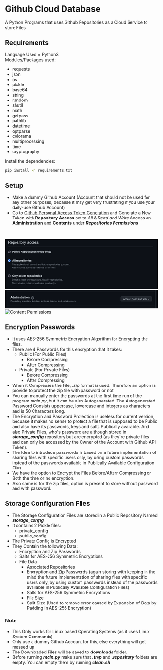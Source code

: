 # Github Cloud Database
A Python Programs that uses Github Repositories as a Cloud Service to store Files
## Requirements
Language Used = Python3<br />
Modules/Packages used:
* requests
* json
* os
* pickle
* base64
* string
* random
* shutil
* math
* getpass
* pathlib
* datetime
* optparse
* colorama
* multiprocessing
* time
* cryptography
<!-- -->
Install the dependencies:
```bash
pip install -r requirements.txt
```
## Setup
* Make a dummy Github Account (Account that should not be used for any other purposes, because it may get very frustrating if you use your daily-use Github Account)
* Go to [Github Personal Access Token Generation](https://github.com/settings/personal-access-tokens/new) and Generate a New Token with **Repository Access** set to *All* & *Read and Write* Access on **Administration** and **Contents** under ***Repositories Permissions***
<!-- --><br />
![Repository Access](/assets/images/all_repositories.png)<br />
![Administration Permissions](/assets/images/administrator_read_write.png)<br />
![Content Permissions](/assets/images/content_read_write.png.png)<br />
## Encryption Passwords
* It uses AES-256 Symmetric Encryption Algorithm for Encrypting the files.
* There are 4 Passwords for this encryption that it takes:
    * Public (For Public Files)
        * Before Compressing
        * After Compressing
    * Private (For Private Files)
        * Before Compressing
        * After Compressing
* When it Compresses the File, *.zip* format is used. Therefore an option is provide to protect the zip file with password or not.
* You can manually enter the passwords at the first time run of the program *main.py*, but it can be also Autogenerated. The Autogenerated Password Consists uppercase, lowercase and integers as characters and is 50 Characters long.
* The Encryption and Password Protection is useless for current version, becuase it makes no sense to protect a file that is supposed to be Public and also have its passwords, keys and salts Publically available. And also Private Files, who's password are although stored in ***storage_config*** repository but are encrypted (as they're private files and can only be accessed by the Owner of the Account with Github API Token).
* The Idea to introduce passwords is based on a future implementation of sharing files with specific users only, by using custom passwords instead of the passwords available in Publically Available Configuration Files.
* We have the option to Encrypt the Files Before/Afterr Compressing or Both the time or no encryption.
* Also same is for the zip files, option is present to store without password and with password.
## Storage Configuration Files
* The Storage Configuration Files are stored in a Public Repository Named ***storage_config***<br />
* It contains 2 Pickle files:
    * private_config
    * public_config
* The Private Config is Encrypted
* They Contain the following Data:
    * Encryption and Zip Passwords
    * Salts for AES-256 Symmetric Encryptions
    * File Data
        * Associated Repositories
        * Encryption and Zip Passwords (again storing with keeping in the mind the future implementation of sharing files with specific users only, by using custom passwords instead of the passwords available in Publically Available Configuration Files)
        * Salts for AES-256 Symmetric Encryptions
        * File Size
        * Split Size (Used to remove error caused by Expansion of Data by Padding in AES-256 Encryption)
### Note
* This Only works for Linux based Operating Systems (as it uses Linux System Commands)
* Only use a dummy Github Account for this, else everything will get messed up
* The Downloaded Files will be saved to ***downloads*** folder.
* Before running ***main.py*** make sure that ***.tmp*** and ***.repository*** folders are empty. You can empty them by running ***clean.sh***